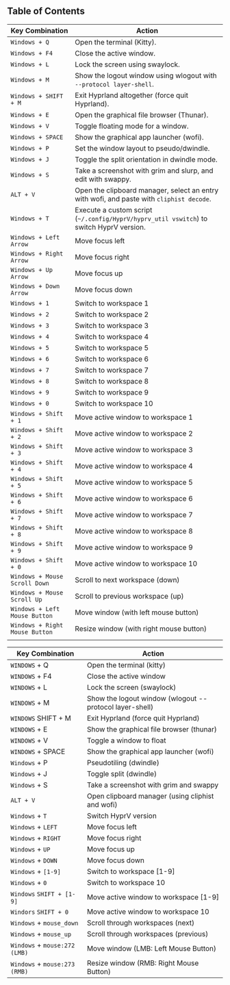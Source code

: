 ## Table of Contents



| Key Combination | Action |
| ---- | ---- |
| `Windows + Q` | Open the terminal (Kitty). |
| `Windows + F4` | Close the active window. |
| `Windows + L` | Lock the screen using swaylock. |
| `Windows + M` | Show the logout window using wlogout with `--protocol layer-shell`. |
| `Windows + SHIFT + M` | Exit Hyprland altogether (force quit Hyprland). |
| `Windows + E` | Open the graphical file browser (Thunar). |
| `Windows + V` | Toggle floating mode for a window. |
| `Windows + SPACE` | Show the graphical app launcher (wofi). |
| `Windows + P` | Set the window layout to pseudo/dwindle. |
| `Windows + J` | Toggle the split orientation in dwindle mode. |
| `Windows + S` | Take a screenshot with grim and slurp, and edit with swappy. |
| `ALT + V` | Open the clipboard manager, select an entry with wofi, and paste with `cliphist decode`. |
| `Windows + T` | Execute a custom script (`~/.config/HyprV/hyprv_util vswitch`) to switch HyprV version. |
| `Windows + Left Arrow` | Move focus left |
| `Windows + Right Arrow` | Move focus right |
| `Windows + Up Arrow` | Move focus up |
| `Windows + Down Arrow` | Move focus down |
| `Windows + 1` | Switch to workspace 1 |
| `Windows + 2` | Switch to workspace 2 |
| `Windows + 3` | Switch to workspace 3 |
| `Windows + 4` | Switch to workspace 4 |
| `Windows + 5` | Switch to workspace 5 |
| `Windows + 6` | Switch to workspace 6 |
| `Windows + 7` | Switch to workspace 7 |
| `Windows + 8` | Switch to workspace 8 |
| `Windows + 9` | Switch to workspace 9 |
| `Windows + 0` | Switch to workspace 10 |
| `Windows + Shift + 1` | Move active window to workspace 1 |
| `Windows + Shift + 2` | Move active window to workspace 2 |
| `Windows + Shift + 3` | Move active window to workspace 3 |
| `Windows + Shift + 4` | Move active window to workspace 4 |
| `Windows + Shift + 5` | Move active window to workspace 5 |
| `Windows + Shift + 6` | Move active window to workspace 6 |
| `Windows + Shift + 7` | Move active window to workspace 7 |
| `Windows + Shift + 8` | Move active window to workspace 8 |
| `Windows + Shift + 9` | Move active window to workspace 9 |
| `Windows + Shift + 0` | Move active window to workspace 10 |
| `Windows + Mouse Scroll Down` | Scroll to next workspace (down) |
| `Windows + Mouse Scroll Up` | Scroll to previous workspace (up) |
| `Windows + Left Mouse Button` | Move window (with left mouse button) |
| `Windows + Right Mouse Button` | Resize window (with right mouse button) |
|  |  |


|Key Combination|Action|
|---|---|
|`WINDOWS` + Q |Open the terminal (kitty)|
|`WINDOWS` + F4 |Close the active window|
|`WINDOWS` + L |Lock the screen (swaylock)|
|`WINDOWS` + M |Show the logout window (wlogout --protocol layer-shell)|
|`WINDOWS` SHIFT + M |Exit Hyprland (force quit Hyprland)|
|`WINDOWS` + E |Show the graphical file browser (thunar)|
|`WINDOWS` + V |Toggle a window to float|
|`WINDOWS` + SPACE |Show the graphical app launcher (wofi)|
|`Windows` + P |Pseudotiling (dwindle)|
|`Windows` + J |Toggle split (dwindle)|
|`Windows` + S |Take a screenshot with grim and swappy|
|`ALT + V` |Open clipboard manager (using cliphist and wofi)|
|`Windows` + `T` |Switch HyprV version|
|`Windows` + `LEFT` |Move focus left|
|`Windows` + `RIGHT` |Move focus right|
|`Windows` + `UP` |Move focus up|
|`Windows` + `DOWN` |Move focus down|
|`Windows` + `[1-9]` |Switch to workspace [1-9]|
|`Windows` + `0` |Switch to workspace 10|
|`Windows` `SHIFT + [1-9]` |Move active window to workspace [1-9]|
|`Windors` `SHIFT + 0` |Move active window to workspace 10|
|`Windows` + `mouse_down` |Scroll through workspaces (next)|
|`Windows` + `mouse_up` |Scroll through workspaces (previous)|
|`Windows` + `mouse:272 (LMB)` |Move window (LMB: Left Mouse Button)|
|`Windows` + `mouse:273 (RMB)` |Resize window (RMB: Right Mouse Button)|


